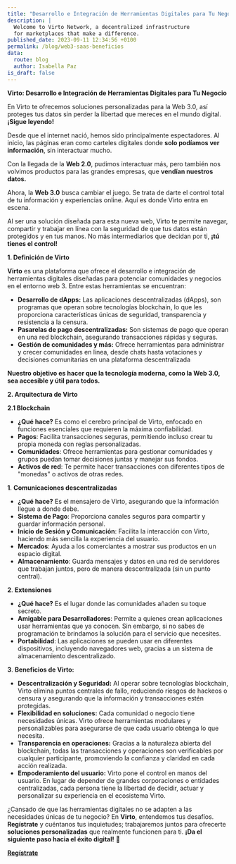 ```yaml
---
title: "Desarrollo e Integración de Herramientas Digitales para Tu Negocio"
description: |
  Welcome to Virto Network, a decentralized infrastructure
  for marketplaces that make a difference.
published_date: 2023-09-11 12:34:56 +0100
permalink: /blog/web3-saas-beneficios
data:
  route: blog
  author: Isabella Paz
is_draft: false
---
```



**Virto: Desarrollo e Integración de Herramientas Digitales para Tu Negocio**

En Virto te ofrecemos soluciones personalizadas para la Web 3.0, así proteges tus datos sin perder la libertad que mereces en el mundo digital. **¡Sigue leyendo!**

Desde que el internet nació, hemos sido principalmente espectadores. Al inicio, las páginas eran como carteles digitales donde **solo podíamos ver información**, sin interactuar mucho. 

Con la llegada de la **Web 2.0**, pudimos interactuar más, pero también nos volvimos productos para las grandes empresas, que **vendían nuestros datos.**

Ahora, la **Web 3.0** busca cambiar el juego. Se trata de darte el control total de tu información y experiencias online. Aquí es donde Virto entra en escena. 

Al ser una solución diseñada para esta nueva web, Virto te permite navegar, compartir y trabajar en línea con la seguridad de que tus datos están protegidos y en tus manos. No más intermediarios que decidan por ti, **¡tú tienes el control!**

**1. Definición de Virto**

**Virto** es una plataforma que ofrece el desarrollo e integración de herramientas digitales diseñadas para potenciar comunidades y negocios en el entorno web 3. Entre estas herramientas se encuentran:



* **Desarrollo de dApps:** Las aplicaciones descentralizadas (dApps), son programas que operan sobre tecnologías blockchain, lo que les proporciona características únicas de seguridad, transparencia y resistencia a la censura.
* **Pasarelas de pago descentralizadas:** Son sistemas de pago que operan en una red blockchain, asegurando transacciones rápidas y seguras.
* **Gestión de comunidades y más:** Ofrece herramientas para administrar y crecer comunidades en línea, desde chats hasta votaciones y decisiones comunitarias en una plataforma descentralizada

**Nuestro objetivo es hacer que la tecnología moderna, como la Web 3.0, sea accesible y útil para todos.**

**2. Arquitectura de Virto**

**2.1 Blockchain**



* **¿Qué hace?** Es como el cerebro principal de Virto, enfocado en funciones esenciales que requieren la máxima confiabilidad.
* **Pagos**: Facilita transacciones seguras, permitiendo incluso crear tu propia moneda con reglas personalizadas.
* **Comunidades**: Ofrece herramientas para gestionar comunidades y grupos puedan tomar decisiones juntas y manejar sus fondos.
* **Activos de red**: Te permite hacer transacciones con diferentes tipos de "monedas" o activos de otras redes.



**1**. **Comunicaciones descentralizadas**


* **¿Qué hace?** Es el mensajero de Virto, asegurando que la información llegue a donde debe.
* **Sistema de Pago**: Proporciona canales seguros para compartir y guardar información personal.
* **Inicio de Sesión y Comunicación**: Facilita la interacción con Virto, haciendo más sencilla la experiencia del usuario.
* **Mercados**: Ayuda a los comerciantes a mostrar sus productos en un espacio digital.
* **Almacenamiento**: Guarda mensajes y datos en una red de servidores que trabajan juntos, pero de manera descentralizada (sin un punto central).



**2**. **Extensiones**
  

* **¿Qué hace?** Es el lugar donde las comunidades añaden su toque secreto.
* **Amigable para Desarrolladores**: Permite a quienes crean aplicaciones usar herramientas que ya conocen. Sin embargo, si no sabes de programación te brindamos la solución para el servicio que necesites.
* **Portabilidad**: Las aplicaciones se pueden usar en diferentes dispositivos, incluyendo navegadores web, gracias a un sistema de almacenamiento descentralizado.

**3**. **Beneficios de Virto:**



* **Descentralización y Seguridad:** Al operar sobre tecnologías blockchain, Virto elimina puntos centrales de fallo, reduciendo riesgos de hackeos o censura y asegurando que la información y transacciones estén protegidas.
* **Flexibilidad en soluciones:** Cada comunidad o negocio tiene necesidades únicas. Virto ofrece herramientas modulares y personalizables para asegurarse de que cada usuario obtenga lo que necesita.
* **Transparencia en operaciones:** Gracias a la naturaleza abierta del blockchain, todas las transacciones y operaciones son verificables por cualquier participante, promoviendo la confianza y claridad en cada acción realizada.
* **Empoderamiento del usuario:** Virto pone el control en manos del usuario. En lugar de depender de grandes corporaciones o entidades centralizadas, cada persona tiene la libertad de decidir, actuar y personalizar su experiencia en el ecosistema Virto.

¿Cansado de que las herramientas digitales no se adapten a las necesidades únicas de tu negocio? En **Virto**, entendemos tus desafíos. **Regístrate** y cuéntanos tus inquietudes; trabajaremos juntos para ofrecerte **soluciones personalizadas** que realmente funcionen para ti. **¡Da el siguiente paso hacia el éxito digital!** 🚀

**[Regístrate](https://forms.gle/hSjzyETwuGMadsaU8)**


